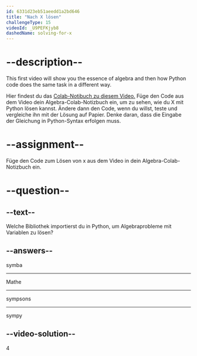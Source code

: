 ```yaml
---
id: 6331d23eb51aeedd1a2bd646
title: "Nach X lösen"
challengeType: 15
videoId: _U9PEFKjyb8
dashedName: solving-for-x
---
```


# --description--

This first video will show you the essence of algebra and then how Python code does the same task in a different way.

Hier findest du das <a href="https://colab.research.google.com/drive/11Zi77gs1FKoEqfPqYa2HtTENiWZyQAO2?usp=sharing" target="_blank" rel="noopener noreferrer nofollow">Colab-Notibuch zu diesem Video.</a> Füge den Code aus dem Video dein Algebra-Colab-Notizbuch ein, um zu sehen, wie du X mit Python lösen kannst. Ändere dann den Code, wenn du willst, teste und vergleiche ihn mit der Lösung auf Papier. Denke daran, dass die Eingabe der Gleichung in Python-Syntax erfolgen muss.

# --assignment--

Füge den Code zum Lösen von x aus dem Video in dein Algebra-Colab-Notizbuch ein.

# --question--

## --text--

Welche Bibliothek importierst du in Python, um Algebraprobleme mit Variablen zu lösen?

## --answers--

symba

---

Mathe

---

sympsons

---

sympy

## --video-solution--

4
